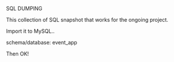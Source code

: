 SQL DUMPING


This collection of SQL snapshot that works for the ongoing project.

Import it to MySQL..


schema/database: event_app

Then OK!